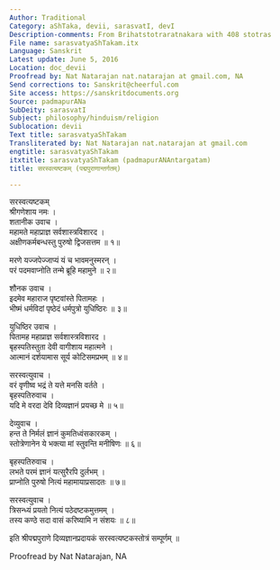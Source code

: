 ```yaml
---
Author: Traditional
Category: aShTaka, devii, sarasvatI, devI
Description-comments: From Brihatstotraratnakara with 408 stotras
File name: sarasvatyaShTakam.itx
Language: Sanskrit
Latest update: June 5, 2016
Location: doc_devii
Proofread by: Nat Natarajan nat.natarajan at gmail.com, NA
Send corrections to: Sanskrit@cheerful.com
Site access: https://sanskritdocuments.org
Source: padmapurANa
SubDeity: sarasvatI
Subject: philosophy/hinduism/religion
Sublocation: devii
Text title: sarasvatyaShTakam
Transliterated by: Nat Natarajan nat.natarajan at gmail.com
engtitle: sarasvatyaShTakam
itxtitle: sarasvatyaShTakam (padmapurANAntargatam)
title: सरस्वत्यष्टकम् (पद्मपुराणान्तर्गतम्)

---
```

  
 सरस्वत्यष्टकम्   
श्रीगणेशाय नमः ।  
शतानीक उवाच ।  
महामते महाप्राज्ञ सर्वशास्त्रविशारद ।  
अक्षीणकर्मबन्धस्तु पुरुषो द्विजसत्तम ॥ १॥  
  
मरणे यज्जपेज्जाप्यं यं च भावमनुस्मरन् ।  
परं पदमवाप्नोति तन्मे ब्रूहि महामुने ॥ २॥  
  
शौनक उवाच ।  
इदमेव महाराज पृष्टवांस्ते पितामहः ।  
भीष्मं धर्मविदां पृष्ठेदं धर्मपुत्रो युधिष्ठिरः ॥ ३॥  
  
युधिष्ठिर उवाच ।  
पितामह महाप्राज्ञ सर्वशास्त्रविशारद ।  
बृहस्पतिस्तुता देवी वागीशाय महात्मने ।  
आत्मानं दर्शयामास सूर्य कोटिसमप्रभम् ॥ ४॥  
  
सरस्वत्युवाच ।  
वरं वृणीष्व भद्रं ते यत्ते मनसि वर्तते ।  
बृहस्पतिरुवाच ।  
यदि मे वरदा देवि दिव्यज्ञानं प्रयच्छ मे ॥ ५॥  
  
देव्युवाच ।  
हन्त ते निर्मलं ज्ञानं कुमतिध्वंसकारकम् ।  
स्तोत्रेणानेन ये भक्त्या मां स्तुवन्ति मनीषिणः ॥ ६॥  
  
बृहस्पतिरुवाच ।  
लभते परमं ज्ञानं यत्सुरैरपि दुर्लभम् ।  
प्राप्नोति पुरुषो नित्यं महामायाप्रसादतः ॥ ७॥  
  
सरस्वत्युवाच ।  
त्रिसन्ध्यं प्रयतो नित्यं पठेदष्टकमुत्तमम् ।  
तस्य कण्ठे सदा वासं करिष्यामि न संशयः ॥ ८॥  
  
इति श्रीपद्मपुराणे दिव्यज्ञानप्रदायकं सरस्वत्यष्टकस्तोत्रं सम्पूर्णम् ॥  
  
  
Proofread by Nat Natarajan, NA  
  
